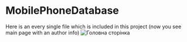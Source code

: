 # MobilePhoneDatabase
Here is an every single file which is included in this project (now you see main page with an author info)
![Головна сторінка](https://github.com/TheLuckiestPersonNo11/MobilePhoneDatabase/assets/171115814/1321118f-2e75-43e9-a246-b895d7fee564)

